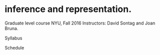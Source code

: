 # inference and representation. 
Graduate level course NYU, Fall 2016
Instructors: David Sontag and Joan Bruna. 

Syllabus



Schedule


